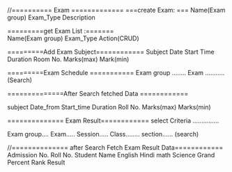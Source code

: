 //========== Exam =============
===create Exam: ===
 Name(Exam group)   Exam_Type     Description


=========get Exam List :=======  
Name(Exam group)     Exam_Type          Action(CRUD)


=========Add Exam Subject============
Subject  Date   Start Time  Duration  Room No.  Marks(max)   Mark(min)


=========Exam  Schedule ===========
Exam group ........          Exam ...........                  (Search)


==============After Search fetched Data ============

subject   Date_from  Start_time  Duration   Roll No.      Marks(max)    Marks(min) 


============== Exam Result============
select Criteria
...............

Exam group....     Exam.....      Session.....   Class........       section......    (search)

//============== after Search Fetch Exam Result Data============
Admission No. Roll No.  Student Name  English Hindi  math  Science  Grand Percent Rank Result
